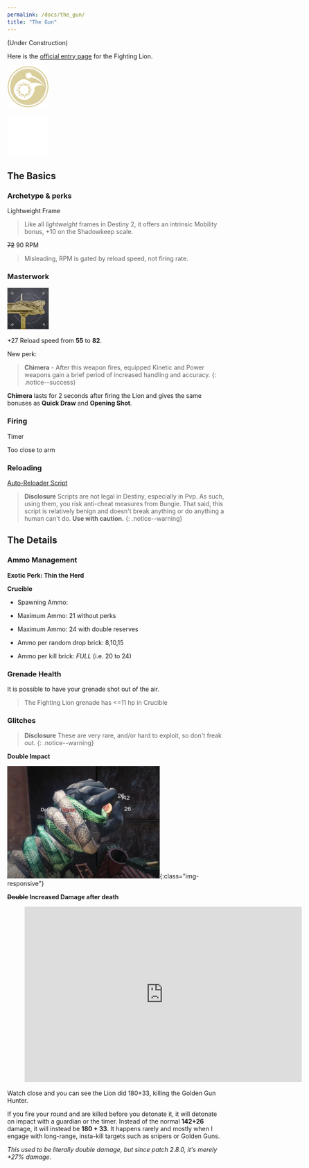 ```yaml
---
permalink: /docs/the_gun/
title: "The Gun"
---
```


(Under Construction)

Here is the [official entry page](https://www.bungie.net/en/Explore/Detail/Item/3549153978) for the Fighting Lion.

![Delayed Gratification](/assets/images/delayed_grat.png)

![Thin the Herd](/assets/images/thin_the_herd.png)

## The Basics
### Archetype & perks

Lightweight Frame
> Like all _lightweight_ frames in Destiny 2, it offers an intrinsic Mobility bonus, +10 on the Shadowkeep scale.

~~72~~ 90 RPM
> Misleading, RPM is gated by reload speed, not firing rate.

### Masterwork

![Masterwork](/assets/images/catalyst.jpg)

+27 Reload speed from **55** to **82**.

New perk:
> **Chimera** - After this weapon fires, equipped Kinetic and Power weapons gain a brief period of increased handling and accuracy.
{: .notice--success}

**Chimera** lasts for 2 seconds after firing the Lion and gives the same bonuses as **Quick Draw** and **Opening Shot**.

### Firing

Timer

Too close to arm

### Reloading

[Auto-Reloader Script](https://www.reddit.com/r/FightingLion/comments/fgl9sm/autolion_v25_weapon_toggle/)

> **Disclosure** Scripts are not legal in Destiny, especially in Pvp. As such, using them, you risk anti-cheat measures from Bungie. That said, this script is relatively benign and doesn't break anything or do anything a human can't do. **Use with caution.**
{: .notice--warning}

## The Details
### Ammo Management

**Exotic Perk: Thin the Herd**

**Crucible**

- Spawning Ammo:  
- Maximum Ammo: 21 without perks
- Maximum Ammo: 24 with double reserves

- Ammo per random drop brick: 8,10,15
- Ammo per kill brick: _FULL_ (i.e. 20 to 24)

### Grenade Health

It is possible to have your grenade shot out of the air.

> The Fighting Lion grenade has <=11 hp in Crucible

### Glitches

> **Disclosure** These are very rare, and/or hard to exploit, so don't freak out.
{: .notice--warning}

**Double Impact**

![Double Impact Glitch](/assets/images/glitch_double_impact.png){:class="img-responsive"}

**~~Double~~ Increased Damage after death**

<figure class="video_container">
  <iframe src='https://gfycat.com/ifr/freshartisticeyra' frameborder='0' scrolling='no' allowfullscreen width='640' height='404'></iframe>
</figure>
Watch close and you can see the Lion did 180+33, killing the Golden Gun Hunter.

If you fire your round and are killed before you detonate it, it will detonate on impact with a guardian or the timer. Instead of the normal **142+26** damage, it will instead be **180 + 33**. It happens rarely and mostly when I engage with long-range, insta-kill targets such as snipers or Golden Guns.

_This used to be literally double damage, but since patch 2.8.0, it's merely +27% damage._
